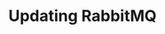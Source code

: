 ---
title: Updating RabbitMQ
menu:
  docs_{{ .version }}:
    identifier: rm-update-version
    name: Update Version
    parent: rm-guides
    weight: 42
menu_name: docs_{{ .version }}
---